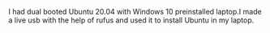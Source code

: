 I had dual booted Ubuntu 20.04 with Windows 10 preinstalled laptop.I made a live usb with the help of rufus and used it to install Ubuntu in my laptop.
